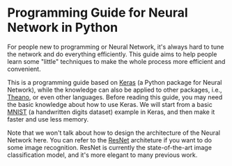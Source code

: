 # Programming Guide for Neural Network in Python
For people new to programming or Neural Network, it's always hard to tune the network and do everything efficiently.
This guide aims to help people learn some "little" techniques to make the whole process more efficient and convenient.

This is a programming guide based on [Keras](http://keras.io/) (a Python package for Neural Network), while the knowledge can also be applied to other packages, i.e., [Theano](http://deeplearning.net/software/theano/), or even other languages.
Before reading this guide, you may need the basic knowledge about how to use Keras.
We will start from a basic [MNIST](http://yann.lecun.com/exdb/mnist/) (a handwritten digits dataset) example in Keras, and then make it faster and use less memory.

Note that we won't talk about how to design the architecture of the Neural Network here.
You can refer to the [ResNet](http://arxiv.org/abs/1512.03385) architeture if you want to do some image recognition.
ResNet is currently the state-of-the-art image classification model, and it's more elegant to many previous work.
